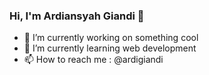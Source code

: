 ### Hi, I'm Ardiansyah Giandi 👋

- 🔭 I’m currently working on something cool 
- 🌱 I’m currently learning web development
- 📫 How to reach me : <a>@ardigiandi
